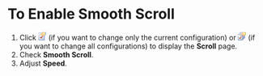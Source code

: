 # To Enable Smooth Scroll

1. Click ![Properties for Current Configuration](../../images/properties.png)
(if you want to change only the current configuration) or
![Properties for All Configuration](../../images/allproperties.png)
(if you want to change all configurations) to display the **Scroll** page.
2. Check **Smooth Scroll**.
3. Adjust **Speed**.
